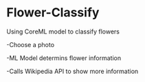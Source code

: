 # Flower-Classify
Using CoreML model to classify flowers

-Choose a photo

-ML Model determins flower information

-Calls Wikipedia API to show more information
